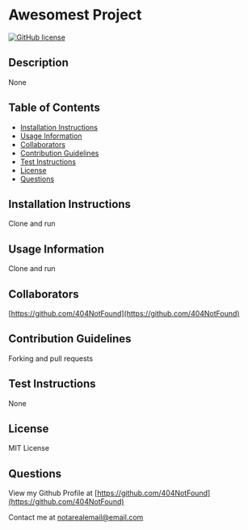 # Awesomest Project
[![GitHub license](https://img.shields.io/badge/license-MIT-green)](./LICENSE.txt)

## Description
None

## Table of Contents
* [Installation Instructions](<#installation-instructions>)
* [Usage Information](<#usage-information>)
* [Collaborators](<#collaborators>)
* [Contribution Guidelines](<#contribution-guidelines>)
* [Test Instructions](<#test-instructions>)
* [License](<#license>)
* [Questions](<#questions>)


## Installation Instructions
Clone and run

## Usage Information
Clone and run

## Collaborators
[https://github.com/404NotFound](https://github.com/404NotFound)

## Contribution Guidelines
Forking and pull requests

## Test Instructions
None

## License
MIT License

## Questions
View my Github Profile at [https://github.com/404NotFound](https://github.com/404NotFound)

Contact me at notarealemail@email.com
